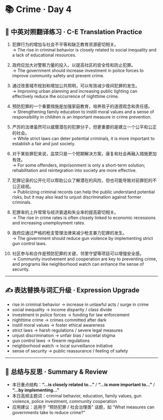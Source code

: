 # 📚 Crime · Day 4

## 📖 中英对照翻译练习 · C-E Translation Practice

1. 犯罪行为的增加与社会不平等和缺乏教育资源密切相关。  
   → The rise in criminal behavior is closely related to social inequality and a lack of educational resources.

2. 政府应加大对警察力量的投入，以提高社区的安全性和防止犯罪。  
   → The government should increase investment in police forces to improve community safety and prevent crime.

3. 通过改善城市规划和增加公共照明，可以有效减少夜间犯罪的发生。  
   → Improving urban planning and increasing public lighting can effectively reduce the occurrence of nighttime crime.

4. 预防犯罪的一个重要措施是加强家庭教育，培养孩子的道德观念和责任感。  
   → Strengthening family education to instill moral values and a sense of responsibility in children is an important measure in crime prevention.

5. 严厉的法律虽然可以威慑潜在的犯罪分子，但更重要的是建立一个公平和公正的社会。  
   → While strict laws can deter potential criminals, it is more important to establish a fair and just society.

6. 对于某些罪犯来说，监禁只是一个短期解决方案，康复和社会再融入措施更加有效。  
   → For some offenders, imprisonment is only a short-term solution; rehabilitation and reintegration into society are more effective.

7. 犯罪记录的公开化可以帮助公众了解潜在的风险，但也可能导致对前罪犯的不公正歧视。  
   → Publicizing criminal records can help the public understand potential risks, but it may also lead to unjust discrimination against former criminals.

8. 犯罪率的上升常常与经济衰退和失业率的提高密切相关。  
   → The rise in crime rates is often closely linked to economic recessions and increasing unemployment rates.

9. 政府应通过严格的枪支管理法律来减少枪支暴力犯罪的发生。  
   → The government should reduce gun violence by implementing strict gun control laws.

10. 社区参与和合作是预防犯罪的关键，邻里守望等项目可以增强安全感。  
    → Community involvement and cooperation are key to preventing crime, and programs like neighborhood watch can enhance the sense of security.

---

## ✍️ 表达替换与词汇升级 · Expression Upgrade

- rise in criminal behavior → increase in unlawful acts / surge in crime
- social inequality → income disparity / class divide
- investment in police forces → funding for law enforcement
- nighttime crime → crimes committed after dark
- instill moral values → foster ethical awareness
- strict laws → harsh regulations / severe legal measures
- unjust discrimination → unfair bias / societal stigma
- gun control laws → firearm regulations
- neighborhood watch → local surveillance initiative
- sense of security → public reassurance / feeling of safety

---

## 🧠 总结与反思 · Summary & Review

- 本日重点结构：**“...is closely related to…”** / **“...is more important to...”** / **“...by implementing…”**
- 本日高频主题词：criminal behavior, education, family values, gun violence, police investment, community cooperation
- 应用建议：适用于 “预防犯罪 / 社会治理类” 话题，如 “What measures can governments take to reduce crime?”
